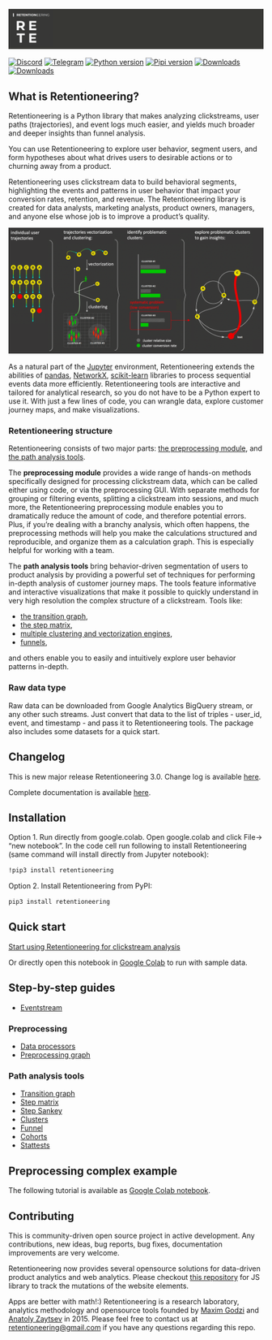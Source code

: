 [![Rete logo](https://github.com/retentioneering/pics/blob/master/pics/logo_long_black.png)](https://github.com/retentioneering/retentioneering-tools)

[![Discord](https://img.shields.io/badge/server-on%20discord-blue)](https://discord.com/invite/hBnuQABEV2)
[![Telegram](https://img.shields.io/badge/chat-on%20telegram-blue)](https://t.me/retentioneering_support)
[![Python version](https://img.shields.io/pypi/pyversions/retentioneering)](https://pypi.org/project/retentioneering/)
[![Pipi version](https://img.shields.io/pypi/v/retentioneering)](https://pypi.org/project/retentioneering/)
[![Downloads](https://pepy.tech/badge/retentioneering)](https://pepy.tech/project/retentioneering)
[![Downloads](https://static.pepy.tech/badge/retentioneering/month)](https://pepy.tech/project/retentioneering)

## What is Retentioneering?

Retentioneering is a Python library that makes analyzing clickstreams, user paths (trajectories), and event logs much easier, and yields much broader and deeper insights than funnel analysis.

You can use Retentioneering to explore user behavior, segment users, and form hypotheses about what drives users to desirable actions or to churning away from a product.

Retentioneering uses clickstream data to build behavioral segments, highlighting the events and patterns in user behavior that impact your conversion rates, retention, and revenue. The Retentioneering library is created for data analysts, marketing analysts, product owners, managers, and anyone else whose job is to improve a product’s quality.

[![A simplified scenario of user behavior exploration with Retentioneering.](https://github.com/retentioneering/pics/blob/master/pics/rete20/intro_0.png)](https://github.com/retentioneering/retentioneering-tools)


As a natural part of the [Jupyter](https://jupyter.org/) environment, Retentioneering extends the abilities of [pandas](https://pandas.pydata.org), [NetworkX](https://networkx.org/), [scikit-learn](https://scikit-learn.org) libraries to process sequential events data more efficiently. Retentioneering tools are interactive and tailored for analytical research, so you do not have to be a Python expert to use it. With just a few lines of code, you can wrangle data, explore customer journey maps, and make visualizations.

### Retentioneering structure

Retentioneering consists of two major parts: [the preprocessing module](https://doc.retentioneering.com/release3/doc/getting_started/quick_start.html#quick-start-preprocessing), and [the path analysis tools](https://doc.retentioneering.com/release3/doc/getting_started/quick_start.html#quick-start-rete-tools).

The **preprocessing module** provides a wide range of hands-on methods specifically designed for processing clickstream data, which can be called either using code, or via the preprocessing GUI. With separate methods for grouping or filtering events, splitting a clickstream into sessions, and much more, the Retentioneering preprocessing module enables you to dramatically reduce the amount of code, and therefore potential errors. Plus, if you’re dealing with a branchy analysis, which often happens, the preprocessing methods will help you make the calculations structured and reproducible, and organize them as a calculation graph. This is especially helpful for working with a team.

The **path analysis tools** bring behavior-driven segmentation of users to product analysis by providing a powerful set of techniques for performing in-depth analysis of customer journey maps. The tools feature informative and interactive visualizations that make it possible to quickly understand in very high resolution the complex structure of a clickstream. Tools like:
- [the transition graph](https://doc.retentioneering.com/release3/doc/getting_started/quick_start.html#quick-start-transition-graph),
- [the step matrix](https://doc.retentioneering.com/release3/doc/getting_started/quick_start.html#quick-start-step-matrix),
- [multiple clustering and vectorization engines](https://doc.retentioneering.com/release3/doc/getting_started/quick_start.html#quick-start-cluster-analysis),
- [funnels](https://doc.retentioneering.com/release3/doc/getting_started/quick_start.html#quick-start-funnels),

and others enable you to easily and intuitively explore user behavior patterns in-depth.

### Raw data type
Raw data can be downloaded from Google Analytics BigQuery stream, or any other such streams. Just convert that data to the list of triples - user_id, event, and timestamp - and pass it to Retentioneering tools. The package also includes some datasets for a quick start.

## Changelog

This is new major release Retentioneering 3.0. Change log is available [here](https://doc.retentioneering.com/release3/doc/whatsnew/v3.0.0.html).

Complete documentation is available [here](https://doc.retentioneering.com/release3/doc/index.html).



## Installation

Option 1. Run directly from google.colab. Open google.colab and click File-> “new notebook”.
In the code cell run following to install Retentioneering (same command will install directly
from Jupyter notebook):

```bash
!pip3 install retentioneering
```

Option 2. Install Retentioneering from PyPI:

```bash
pip3 install retentioneering
```

## Quick start

[Start using Retentioneering for clickstream analysis](https://doc.retentioneering.com/release3/doc/getting_started/quick_start.html)

Or directly open this notebook in [Google Colab](https://colab.research.google.com/github/retentioneering/retentioneering-tools/blob/master/docs/source/_static/examples/graph_tutorial.ipynb) to run with sample data.


## Step-by-step guides

- [Eventstream](https://doc.retentioneering.com/release3/doc/user_guides/eventstream.html)

### Preprocessing

- [Data processors](https://doc.retentioneering.com/release3/doc/user_guides/dataprocessors.html)
- [Preprocessing graph](https://doc.retentioneering.com/release3/doc/user_guides/preprocessing.html)

### Path analysis tools
- [Transition graph](https://doc.retentioneering.com/release3/doc/user_guides/transition_graph.html)
- [Step matrix](https://doc.retentioneering.com/release3/doc/user_guides/step_matrix.html)
- [Step Sankey](https://doc.retentioneering.com/release3/doc/user_guides/step_sankey.html)
- [Clusters](https://doc.retentioneering.com/release3/doc/user_guides/clusters.html)
- [Funnel](https://doc.retentioneering.com/release3/doc/user_guides/funnel.html)
- [Cohorts](https://doc.retentioneering.com/release3/doc/user_guides/cohorts.html)
- [Stattests](https://doc.retentioneering.com/release3/doc/user_guides/stattests.html)

## Preprocessing complex example

The following tutorial is available as [Google Colab notebook](https://colab.research.google.com/drive/1WwVI5oQF81xp9DJ6rP5HyM_UjuNPjUk0?usp=sharing).

## Contributing

This is community-driven open source project in active development. Any contributions,
new ideas, bug reports, bug fixes, documentation improvements are very welcome.

Retentioneering now provides several opensource solutions for data-driven product
analytics and web analytics. Please checkout [this repository](https://github.com/retentioneering/retentioneering-dom-observer) for JS library to track the mutations of the website elements.

Apps are better with math!:)
Retentioneering is a research laboratory, analytics methodology and opensource
tools founded by [Maxim Godzi](https://www.linkedin.com/in/godsie/) and
[Anatoly Zaytsev](https://www.linkedin.com/in/anatoly-zaytsev/) in 2015.
Please feel free to contact us at retentioneering@gmail.com if you have any
questions regarding this repo.
